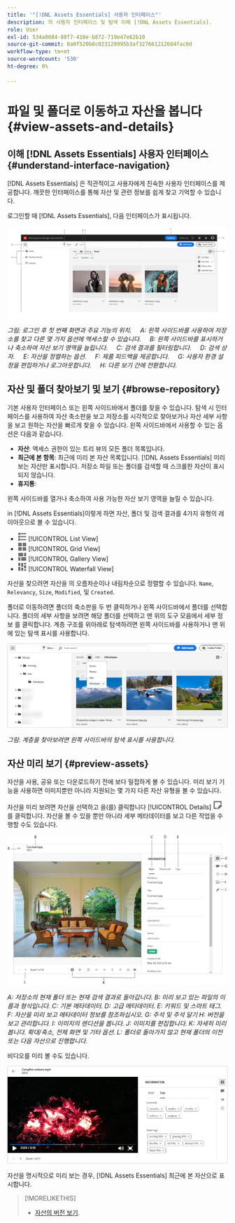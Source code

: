 ```yaml
---
title: '"[!DNL Assets Essentials] 사용자 인터페이스"'
description: 의 사용자 인터페이스 및 탐색 이해 [!DNL Assets Essentials].
role: User
exl-id: 534a8084-88f7-410e-b872-719e47e62b10
source-git-commit: 0a0f520b0c023120995b3af327661212604fac0d
workflow-type: tm+mt
source-wordcount: '530'
ht-degree: 0%

---
```


# 파일 및 폴더로 이동하고 자산을 봅니다 {#view-assets-and-details}

<!-- TBD: Give screenshots of all views with many assets. Zoom out to showcase how the thumbnails/tiles flow on the UI in different views. -->

<!-- TBD: The options in left sidebar may change. Shared with me and Shared by me are missing for now. Update this section as UI is updated. -->

## 이해 [!DNL Assets Essentials] 사용자 인터페이스 {#understand-interface-navigation}

[!DNL Assets Essentials] 은 직관적이고 사용자에게 친숙한 사용자 인터페이스를 제공합니다. 깨끗한 인터페이스를 통해 자산 및 관련 정보를 쉽게 찾고 기억할 수 있습니다.

로그인할 때 [!DNL Assets Essentials], 다음 인터페이스가 표시됩니다.

<!-- TBD: Update this screenshot. Remove top bar. Remove 2 labels from top bar. -->

![[!DNL Assets Essentials] 사용자 인터페이스](assets/essentials-interface1.png)

*그림: 로그인 후 첫 번째 화면과 주요 기능의 위치.*
    *A: 왼쪽 사이드바를 사용하여 저장소를 찾고 다른 몇 가지 옵션에 액세스할 수 있습니다.*
    *B: 왼쪽 사이드바를 표시하거나 축소하여 자산 보기 영역을 늘립니다.*
    *C: 검색 결과를 필터링합니다.*
    *D: 검색 상자.*
    *E: 자산을 정렬하는 옵션.*
    *F: 제품 피드백을 제공합니다.*
    *G: 사용자 환경 설정을 편집하거나 로그아웃합니다.*
    *H: 다른 보기 간에 전환합니다.*

<!-- TBD: Need an embedded video here with narration. It has to be hosted on MPC to be embeddable. -->

## 자산 및 폴더 찾아보기 및 보기 {#browse-repository}

기본 사용자 인터페이스 또는 왼쪽 사이드바에서 폴더를 찾을 수 있습니다. 탐색 시 인터페이스를 사용하여 자산 축소판을 보고 저장소를 시각적으로 찾아보거나 자산 세부 사항을 보고 원하는 자산을 빠르게 찾을 수 있습니다. 왼쪽 사이드바에서 사용할 수 있는 옵션은 다음과 같습니다.

* **자산**: 액세스 권한이 있는 트리 뷰의 모든 폴더 목록입니다.
* **최근에 본 항목**: 최근에 미리 본 자산 목록입니다. [!DNL Assets Essentials] 미리 보는 자산만 표시합니다. 저장소 파일 또는 폴더를 검색할 때 스크롤한 자산이 표시되지 않습니다.
* **휴지통**:

<!-- TBD: Not sure if we want to publish these right now. CC Libs are beta as per Greg.
* **Libraries**: Access to [!DNL Adobe Creative Cloud Team] (CCT) Libraries view. This view is visible only if the user is entitled to CCT Libraries.
-->

<!-- TBD: My Work Space shows task inbox and it is not visible on AEM Cloud Demos as of now. It is the source of truth server hence not documenting My Work Space option for now.
-->

왼쪽 사이드바를 열거나 축소하여 사용 가능한 자산 보기 영역을 늘릴 수 있습니다.

in [!DNL Assets Essentials]이렇게 하면 자산, 폴더 및 검색 결과를 4가지 유형의 레이아웃으로 볼 수 있습니다.

* ![목록 보기 아이콘](assets/do-not-localize/list-view.png) [!UICONTROL List View]
* ![격자 보기 아이콘](assets/do-not-localize/grid-view.png) [!UICONTROL Grid View]
* ![갤러리 보기 아이콘](assets/do-not-localize/gallery-view.png) [!UICONTROL Gallery View]
* ![폭포 보기 아이콘](assets/do-not-localize/waterfall-view.png) [!UICONTROL Waterfall View]

자산을 찾으려면 자산을 의 오름차순이나 내림차순으로 정렬할 수 있습니다. `Name`, `Relevancy`, `Size`, `Modified`, 및 `Created`.

폴더로 이동하려면 폴더의 축소판을 두 번 클릭하거나 왼쪽 사이드바에서 폴더를 선택합니다. 폴더의 세부 사항을 보려면 해당 폴더를 선택하고 맨 위의 도구 모음에서 세부 정보 를 클릭합니다. 계층 구조를 위아래로 탐색하려면 왼쪽 사이드바를 사용하거나 맨 위에 있는 탐색 표시를 사용합니다.

![폴더 찾아보기](assets/browsing-folders.png)

*그림: 계층을 찾아보려면 왼쪽 사이드바의 탐색 표시를 사용합니다.*

## 자산 미리 보기 {#preview-assets}

자산을 사용, 공유 또는 다운로드하기 전에 보다 밀접하게 볼 수 있습니다. 미리 보기 기능을 사용하면 이미지뿐만 아니라 지원되는 몇 가지 다른 자산 유형을 볼 수 있습니다.

자산을 미리 보려면 자산을 선택하고 을(를) 클릭합니다 [!UICONTROL Details] ![세부 사항 아이콘](assets/do-not-localize/edit-in-icon.png) 를 클릭합니다. 자산을 볼 수 있을 뿐만 아니라 세부 메타데이터를 보고 다른 작업을 수행할 수도 있습니다.

![자산 미리 보기](assets/preview-asset.png)

*A: 저장소의 현재 폴더 또는 현재 검색 결과로 돌아갑니다.*
*B: 미리 보고 있는 파일의 이름과 형식입니다.*
*C: 기본 메타데이터.*
*D: 고급 메타데이터.*
*E: 키워드 및 스마트 태그.*
*F: 자산을 미리 보고 메타데이터 정보를 참조하십시오.*
*G: 주석 및 주석 달기*
*H: 버전을 보고 관리합니다.*
*I: 이미지의 렌디션을 봅니다.*
*J: 이미지를 편집합니다.*
*K: 자세히 미리 봅니다. 확대/축소, 전체 화면 및 기타 옵션.*
*L: 폴더로 돌아가지 않고 현재 폴더의 이전 또는 다음 자산으로 진행합니다.*

비디오를 미리 볼 수도 있습니다.

![비디오 미리 보기](/help/assets/preview-video.png)

자산을 명시적으로 미리 보는 경우, [!DNL Assets Essentials] 최근에 본 자산으로 표시합니다.

<!-- TBD: Describe the options.

Explicitly previewed assets are displayed as recently viewed assets. Give screenshot of this.
Other use cases after previewing.
-->

>[!MORELIKETHIS]
>
>* [자산의 버전 보기](/help/manage-organize.md#view-versions).

